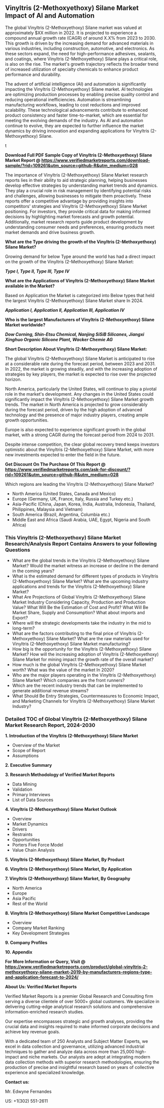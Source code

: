 <h2>Vinyltris (2-Methoxyethoxy) Silane Market Impact of AI and Automation</h2><p>The global Vinyltris (2-Methoxyethoxy) Silane market was valued at approximately $XX million in 2022. It is projected to experience a compound annual growth rate (CAGR) of around X.X% from 2023 to 2030. This growth is driven by the increasing demand for advanced materials in various industries, including construction, automotive, and electronics. As these sectors expand, the need for high-performance adhesives, sealants, and coatings, where Vinyltris (2-Methoxyethoxy) Silane plays a critical role, is also on the rise. The market's growth trajectory reflects the broader trend of increased utilization of specialty chemicals to enhance product performance and durability.</p><p>The advent of artificial intelligence (AI) and automation is significantly impacting the Vinyltris (2-Methoxyethoxy) Silane market. AI technologies are optimizing production processes by enabling precise quality control and reducing operational inefficiencies. Automation is streamlining manufacturing workflows, leading to cost reductions and improved scalability. These technological advancements contribute to enhanced product consistency and faster time-to-market, which are essential for meeting the evolving demands of the industry. As AI and automation continue to evolve, they are expected to further influence the market dynamics by driving innovation and expanding applications for Vinyltris (2-Methoxyethoxy) Silane.</p>t</p><p id="" class=""><strong>Download Full PDF Sample Copy of Vinyltris (2-Methoxyethoxy) Silane Market Report @ <a href="https://www.verifiedmarketreports.com/download-sample/?rid=109261&utm_source=github-R&utm_medium=028" target="_blank">https://www.verifiedmarketreports.com/download-sample/?rid=109261&utm_source=github-R&utm_medium=028</a></strong></p><p>The importance of&nbsp;Vinyltris (2-Methoxyethoxy) Silane Market research reports lies in their ability to aid strategic planning, helping businesses develop effective strategies by understanding market trends and dynamics. They play a crucial role in risk management by identifying potential risks and challenges, allowing businesses to mitigate them proactively. These reports offer a competitive advantage by providing insights into competitors' strategies and Vinyltris (2-Methoxyethoxy) Silane Market positioning. For investors, they provide critical data for making informed decisions by highlighting market forecasts and growth potential. Additionally, market research reports guide product development by understanding consumer needs and preferences, ensuring products meet market demands and drive business growth.</p><p><strong>What are the&nbsp;Type driving the growth of the Vinyltris (2-Methoxyethoxy) Silane Market?</strong></p><p id="" class="">Growing demand for below Type around the world has had a direct impact on the growth of the Vinyltris (2-Methoxyethoxy) Silane Market:</p><em><strong>Type I, Type II, Type III, Type IV</strong></em></p><strong>What are the&nbsp;Applications&nbsp;of Vinyltris (2-Methoxyethoxy) Silane Market available in the Market?</strong></p><p id="" class="">Based on Application the Market is categorized into Below types that held the largest Vinyltris (2-Methoxyethoxy) Silane Market share In 2024.</p><em><strong>Application I, Application II, Application III, Application IV</strong></em></p><strong>Who is the largest Manufacturers of Vinyltris (2-Methoxyethoxy) Silane Market worldwide?</strong></p><p><em><strong>Dow Corning, Shin-Etsu Chemical, Nanjing SiSiB Silicanes, Jiangxi Xinghuo Organic Silicone Plant, Wacker Chemie AG</strong></em></p><p id="" class=""><strong>Short Description About Vinyltris (2-Methoxyethoxy) Silane Market:</strong></p><p>The global Vinyltris (2-Methoxyethoxy) Silane Market is anticipated to rise at a considerable rate during the forecast period, between 2023 and 2031. In 2022, the market is growing steadily, and with the increasing adoption of strategies by key players, the market is expected to rise over the projected horizon.</p><p>North America, particularly the United States, will continue to play a pivotal role in the market's development. Any changes in the United States could significantly impact the Vinyltris (2-Methoxyethoxy) Silane Market growth trends. The market in North America is projected to grow considerably during the forecast period, driven by the high adoption of advanced technology and the presence of major industry players, creating ample growth opportunities.</p><p>Europe is also expected to experience significant growth in the global market, with a strong CAGR during the forecast period from 2024 to 2031.</p><p>Despite intense competition, the clear global recovery trend keeps investors optimistic about the Vinyltris (2-Methoxyethoxy) Silane Market, with more new investments expected to enter the field in the future.</p><p id="" class=""><strong>Get Discount On The Purchase Of This Report @ <a href="https://www.verifiedmarketreports.com/ask-for-discount/?rid=109261&utm_source=github-R&utm_medium=028" target="_blank">https://www.verifiedmarketreports.com/ask-for-discount/?rid=109261&utm_source=github-R&utm_medium=028</a></strong></p>Which regions are leading the Vinyltris (2-Methoxyethoxy) Silane Market?</p><ul><li>North America (United States, Canada and Mexico)</li><li>Europe (Germany, UK, France, Italy, Russia and Turkey etc.)</li><li>Asia-Pacific (China, Japan, Korea, India, Australia, Indonesia, Thailand, Philippines, Malaysia and Vietnam)</li><li>South America (Brazil, Argentina, Columbia etc.)</li><li>Middle East and Africa (Saudi Arabia, UAE, Egypt, Nigeria and South Africa)</li></ul><h3 id="" class="">This Vinyltris (2-Methoxyethoxy) Silane Market Research/Analysis Report Contains Answers to your following Questions</h3><ul><li>What are the global trends in the Vinyltris (2-Methoxyethoxy) Silane Market? Would the market witness an increase or decline in the demand in the coming years?</li><li>What is the estimated demand for different types of products in Vinyltris (2-Methoxyethoxy) Silane Market? What are the upcoming industry applications and trends for the Vinyltris (2-Methoxyethoxy) Silane Market?</li><li>What Are Projections of Global Vinyltris (2-Methoxyethoxy) Silane Market Industry Considering Capacity, Production and Production Value? What Will Be the Estimation of Cost and Profit? What Will Be Market Share, Supply and Consumption? What about imports and Export?</li><li>Where will the strategic developments take the industry in the mid to long-term?</li><li>What are the factors contributing to the final price of Vinyltris (2-Methoxyethoxy) Silane Market? What are the raw materials used for Vinyltris (2-Methoxyethoxy) Silane Market manufacturing?</li><li>How big is the opportunity for the Vinyltris (2-Methoxyethoxy) Silane Market? How will the increasing adoption of Vinyltris (2-Methoxyethoxy) Silane Market for mining impact the growth rate of the overall market?</li><li>How much is the global Vinyltris (2-Methoxyethoxy) Silane Market worth? What was the value of the market In 2020?</li><li>Who are the major players operating in the Vinyltris (2-Methoxyethoxy) Silane Market? Which companies are the front runners?</li><li>Which are the recent industry trends that can be implemented to generate additional revenue streams?</li><li>What Should Be Entry Strategies, Countermeasures to Economic Impact, and Marketing Channels for Vinyltris (2-Methoxyethoxy) Silane Market Industry?</li></ul><h3 id="" class="">Detailed TOC of Global Vinyltris (2-Methoxyethoxy) Silane Market Research Report, 2024-2030</h3><p id="" class=""><strong>1. Introduction of the Vinyltris (2-Methoxyethoxy) Silane Market</strong></p><ul><li>Overview of the Market</li><li>Scope of Report</li><li>Assumptions</li></ul><p id="" class=""><strong>2. Executive Summary</strong></p><p id="" class=""><strong>3. Research Methodology of Verified Market Reports</strong></p><ul><li>Data Mining</li><li>Validation</li><li>Primary Interviews</li><li>List of Data Sources</li></ul><p id="" class=""><strong>4. Vinyltris (2-Methoxyethoxy) Silane Market Outlook</strong></p><ul><li>Overview</li><li>Market Dynamics</li><li>Drivers</li><li>Restraints</li><li>Opportunities</li><li>Porters Five Force Model</li><li>Value Chain Analysis</li></ul><p id="" class=""><strong>5. Vinyltris (2-Methoxyethoxy) Silane Market, By Product</strong></p><p id="" class=""><strong>6. Vinyltris (2-Methoxyethoxy) Silane Market, By Application</strong></p><p id="" class=""><strong>7. Vinyltris (2-Methoxyethoxy) Silane Market, By Geography</strong></p><ul><li>North America</li><li>Europe</li><li>Asia Pacific</li><li>Rest of the World</li></ul><p id="" class=""><strong>8. Vinyltris (2-Methoxyethoxy) Silane Market Competitive Landscape</strong></p><ul><li>Overview</li><li>Company Market Ranking</li><li>Key Development Strategies</li></ul><p id="" class=""><strong>9. Company Profiles</strong></p><p id="" class=""><strong>10. Appendix</strong></p><p id="" class=""><strong>For More Information or Query, Visit @ <a href="https://www.verifiedmarketreports.com/product/global-vinyltris-2-methoxyethoxy-silane-market-2019-by-manufacturers-regions-type-and-application-forecast-to-2024/" target="_blank">https://www.verifiedmarketreports.com/product/global-vinyltris-2-methoxyethoxy-silane-market-2019-by-manufacturers-regions-type-and-application-forecast-to-2024/</a></strong></p><p id="" class=""><strong>About Us: Verified Market Reports</strong></p><p id="" class="">Verified Market Reports is a premier Global Research and Consulting firm serving a diverse clientele of over 5000+ global customers. We specialize in delivering cutting-edge analytical research solutions and comprehensive information-enriched research studies.</p><p id="" class="">Our expertise encompasses strategic and growth analyses, providing the crucial data and insights required to make informed corporate decisions and achieve key revenue goals.</p><p id="" class="">With a dedicated team of 250 Analysts and Subject Matter Experts, we excel in data collection and governance, utilizing advanced industrial techniques to gather and analyze data across more than 25,000 high-impact and niche markets. Our analysts are adept at integrating modern data collection methods with superior research methodologies, ensuring the production of precise and insightful research based on years of collective experience and specialized knowledge.</p><p id="" class=""><strong>Contact us:</strong></p><p id="" class="">Mr. Edwyne Fernandes</p><p id="" class="">US: +1(302) 551-2611</p>